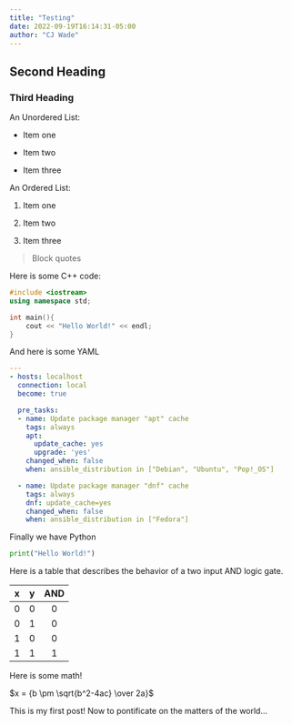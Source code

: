 ```yaml
---
title: "Testing"
date: 2022-09-19T16:14:31-05:00
author: "CJ Wade"
---
```


## Second Heading

### Third Heading

An Unordered List:

* Item one

* Item two

* Item three

An Ordered List:

1. Item one

2. Item two

3. Item three

> Block quotes

Here is some C++ code:

```c++
#include <iostream>
using namespace std;

int main(){
    cout << "Hello World!" << endl;
}
```

And here is some YAML

```yaml
---
- hosts: localhost
  connection: local
  become: true

  pre_tasks:
  - name: Update package manager "apt" cache
    tags: always
    apt: 
      update_cache: yes
      upgrade: 'yes'
    changed_when: false
    when: ansible_distribution in ["Debian", "Ubuntu", "Pop!_OS"]

  - name: Update package manager "dnf" cache
    tags: always
    dnf: update_cache=yes
    changed_when: false
    when: ansible_distribution in ["Fedora"]
```

Finally we have Python

```python
print("Hello World!")
```

Here is a table that describes the behavior of a two input AND logic gate.

| x | y | AND |
| :--: | :--: | :--: |
| 0 | 0 | 0 |
| 0 | 1 | 0 |
| 1 | 0 | 0 |
| 1 | 1 | 1 |

Here is some math!

$x = {b \pm \sqrt{b^2-4ac} \over 2a}$

This is my first post! Now to pontificate on the matters of the world...
